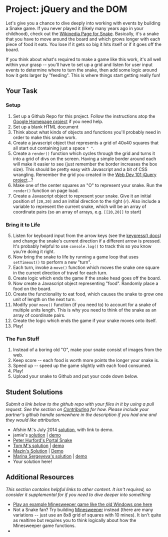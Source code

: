 # Project: jQuery and the DOM

Let's give you a chance to dive deeply into working with events by building a Snake game.  If you never played it (likely many years ago in your childhood), check out the [Wikipedia Page for Snake](http://en.wikipedia.org/wiki/Snake_(video_game)).  Basically, it's a snake that you have to move around the board and which grows longer with each piece of food it eats.  You lose if it gets so big it hits itself or if it goes off the board.

If you think about what's required to make a game like this work, it's all well within your grasp -- you'll have to set up a grid and listen for user input events to determine where to turn the snake, then add some logic around how it gets larger by "feeding".  This is where things start getting really fun!

## Your Task

### Setup

1. Set up a Github Repo for this project.  Follow the instructions atop the [Google Homepage project](/web-development-101/html-css) if you need help.
1. Set up a blank HTML document
2. Think about what kinds of objects and functions you'll probably need in order to make this snake work.
2. Create a javascript object that represents a grid of 40x40 squares that all start out containing just a space `" "`.  
3. Create a `render()` function which cycles through the grid and turns it into a grid of divs on the screen.  Having a simple border around each will make it easier to see (just remember the border increases the box size).  This should be pretty easy with Javascript and a bit of CSS wrangling.  Remember the grid you created in the [Web Dev 101 jQuery project](/web-development-101/javascript-and-jquery)...?
3. Make one of the center squares an "O" to represent your snake.  Run the `render()` function on page load.
4. Create a Javascript object to represent your snake.  Give it an initial position of `[20,20]` and an initial direction to the right (`r`).  Also include a variable to represent the current snake, which will be an array of coordinate pairs (so an array of arrays, e.g. `[[20,20]]` to start)

### Bring it to Life

5. Listen for keyboard input from the arrow keys (see the [keypress() docs](http://api.jquery.com/keypress/)) and change the snake's current direction if a different arrow is pressed.  It's probably helpful to use `console.log()` to track this so you know you're doing it right.
5. Now bring the snake to life by running a game loop that uses `setTimeout()` to perform a new "turn". 
6. Each turn, invoke a `move()` function which moves the snake one square in the current direction of travel for each turn.
6. Create logic which ends the game if the snake head goes off the board.
7. Now create a Javascript object representing "food".  Randomly place a food on the board.
8. Create the functionality to eat food, which causes the snake to grow one unit of length on the next turn.
9. Modify your `move()` function (if you need to) to account for a snake of multiple units length.  This is why you need to think of the snake as an array of coordinate pairs.
10. Create the logic which ends the game if your snake moves onto itself.
11. Play! 

### The Fun Stuff

1. Instead of a boring old "O", make your snake consist of images from the web.
2. Keep score -- each food is worth more points the longer your snake is.
3. Speed up -- speed up the game slightly with each food consumed.
4. Play!
12. Upload your snake to Github and put your code down below.


## Student Solutions

*Submit a link below to the github repo with your files in it by using a pull request.  See the section on [Contributing](http://github.com/TheOdinProject/curriculum/blob/master/contributing.md) for how.  Please include your partner's github handle somewhere in the description if you had one and they would like attribution.*

* Afshin M.'s July 2014 [solution](https://github.com/afshinator/js-snake), with link to demo.
* jamie's [solution](https://github.com/Jberczel/odin-javascript/tree/master/snake) | [demo](http://jsfiddle.net/Jberczel/xvEt5/)
* [Peter Hurford's Portal Snake](https://github.com/peterhurford/portalsnake)
* [Tom M's solution](https://github.com/tim5046/projectOdin/tree/master/Javascript/Snake) | [demo](http://htmlpreview.github.io/?https://github.com/tim5046/projectOdin/blob/master/Javascript/Snake/index.html)
* [Mazin's Solution](https://github.com/muzfuz/JS_Snake) | [Demo](http://muzfuz.com/snake)
* [Marina Sergeyeva's solution](https://github.com/imousterian/OdinProject/tree/master/Project5_3_Snake) | [demo](http://htmlpreview.github.io/?https://github.com/imousterian/OdinProject/blob/master/Project5_3_Snake/index.html)
* Your solution here!


## Additional Resources

*This section contains helpful links to other content. It isn't required, so consider it supplemental for if you need to dive deeper into something*


* [Play an example Minesweeper game like the old Windows one here](http://www.chezpoor.com/minesweeper/minesweeper.html)
* Not a Snake fan?  Try building [Minesweeper](http://en.wikipedia.org/wiki/Minesweeper_(video_game)) instead (there are many variations -- just use an 8x8 grid of squares with 10 mines).  It isn't quite as realtime but requires you to think logically about how the Minesweeper game functions.
* 
